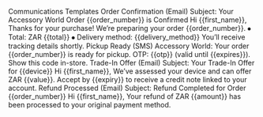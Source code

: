 Communications Templates
Order Confirmation (Email)
Subject: Your Accessory World Order {{order_number}} is Confirmed
Hi {{first_name}},
Thanks for your purchase! We’re preparing your order {{order_number}}.
⦁	Total: ZAR {{total}}
⦁	Delivery method: {{delivery_method}}
You’ll receive tracking details shortly.
Pickup Ready (SMS)
Accessory World: Your order {{order_number}} is ready for pickup.
OTP: {{otp}} (valid until {{expires}}). Show this code in-store.
Trade-In Offer (Email)
Subject: Your Trade-In Offer for {{device}}
Hi {{first_name}},
We’ve assessed your device and can offer ZAR {{value}}.
Accept by {{expiry}} to receive a credit note linked to your account.
Refund Processed (Email)
Subject: Refund Completed for Order {{order_number}}
Hi {{first_name}},
Your refund of ZAR {{amount}} has been processed to your original payment method.